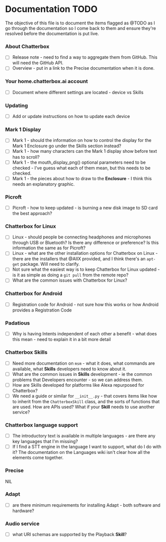 # Documentation TODO

The objective of this file is to document the items flagged as @TODO as I go through the documentation so I come back to them and ensure they're resolved before the documentation is put live.


### About Chatterbox

- [ ] Release note - need to find a way to aggregate them from GitHub. This will need the GitHub API.
- [ ] Overview - put in a link to the Precise documentation when it is done.

### Your home.chatterbox.ai account

- [ ] Document where different settings are located - device vs Skills

### Updating 
- [ ] Add or update instructions on how to update each device

### Mark 1 Display
- [ ] Mark 1 - should the information on how to control the display for the Mark 1 Enclosure go under the Skills section instead?
- [ ] Mark 1 - how many characters can the Mark 1 display show before text has to scroll?
- [ ] Mark 1 - the mouth_display_png() optional parameters need to be checked - I've guess what each of them mean, but this needs to be checked.
- [ ] Mark 1 - the pieces about how to draw to the **Enclosure** - I think this needs an explanatory graphic.

### Picroft

- [ ] Picroft - how to keep updated - is burning a new disk image to SD card the best approach?

### Chatterbox for Linux

- [ ] Linux - should people be connecting headphones and microphones through USB or Bluetooth? Is there any difference or preference? Is this information the same as for Picroft?
- [ ] Linux - what are the other installation options for Chatterbox on Linux - there are the installers that @AIIX provided, and I think there's an `apt-get` package. Will need to clarify.
- [ ] Not sure what the easiest way is to keep Chatterbox for Linux updated - is it as simple as doing a `git pull` from the remote repo?
- [ ] What are the common issues with Chatterbox for Linux?

### Chatterbox for Android
- [ ] Registration code for Android - not sure how this works or how Android provides a Registration Code

### Padatious

- [ ] Why is having Intents independent of each other a benefit - what does this mean - need to explain it in a bit more detail

### Chatterbox Skills

- [ ] Need more documentation on `msm` - what it does, what commands are available, what **Skills** developers need to know about it.
- [ ] What are the common issues in **Skills** development - ie the common problems that Developers encounter - so we can address them.
- [ ] How are Skills developed for platforms like Alexa repurposed for Chatterbox?
- [ ] We need a guide or similar for `__init__.py` - that covers items like how to inherit from the `ChatterboxSkill` class, and the sorts of functions that are used. How are APIs used? What if your **Skill** needs to use another service?

### Chatterbox language support

- [ ] The introductory text is available in multiple languages - are there any key languages that I'm missing?
- [ ] If I find a STT engine in the language I want to support, what do I do with it? The documentation on the Languages wiki isn't clear how all the elements come together.

### Precise

NIL

### Adapt

- [ ] are there minimum requirements for installing Adapt - both software and hardware?

### Audio service

- [ ] what URI schemas are supported by the Playback **Skill**?
